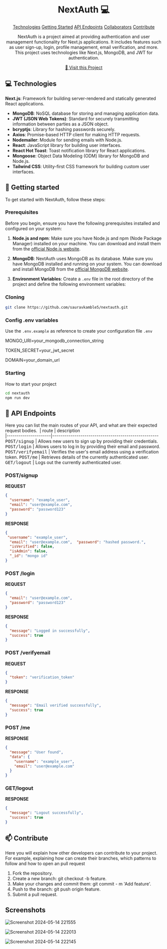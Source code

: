                      
<h1 align="center" style="font-weight: bold;">NextAuth 💻</h1>

<p align="center">
<a href="#tech">Technologies</a>
<a href="#started">Getting Started</a>
<a href="#routes">API Endpoints</a>
<a href="#colab">Collaborators</a>
<a href="#contribute">Contribute</a> 
</p>


<p align="center">NextAuth is a project aimed at providing authentication and user management functionality for Next.js applications. It includes features such as user sign-up, login, profile management, email verification, and more. This project uses technologies like Next.js, MongoDB, and JWT for authentication.</p>


<p align="center">
<a href="https://nextauth-swart-six.vercel.app/signup">📱 Visit this Project</a>
</p>
 
<h2 id="technologies">💻 Technologies</h2>

 **Next.js**: Framework for building server-rendered and statically generated React applications.
- **MongoDB**: NoSQL database for storing and managing application data.
- **JWT (JSON Web Tokens)**: Standard for securely transmitting information between parties as a JSON object.
- **bcryptjs**: Library for hashing passwords securely.
- **Axios**: Promise-based HTTP client for making HTTP requests.
- **Nodemailer**: Module for sending emails with Node.js.
- **React**: JavaScript library for building user interfaces.
- **React Hot Toast**: Toast notification library for React applications.
- **Mongoose**: Object Data Modeling (ODM) library for MongoDB and Node.js.
- **Tailwind CSS**: Utility-first CSS framework for building custom user interfaces.
 
<h2 id="started">🚀 Getting started</h2>

To get started with NextAuth, follow these steps:

 
<h3>Prerequisites</h3>

Before you begin, ensure you have the following prerequisites installed and configured on your system:

1. **Node.js and npm**: Make sure you have Node.js and npm (Node Package Manager) installed on your machine. You can download and install them from the [official Node.js website](https://nodejs.org/).

2. **MongoDB**: NextAuth uses MongoDB as its database. Make sure you have MongoDB installed and running on your system. You can download and install MongoDB from the [official MongoDB website](https://www.mongodb.com/).

3. **Environment Variables**: Create a `.env` file in the root directory of the project and define the following environment variables:

 
<h3>Cloning</h3>


```bash
git clone https://github.com/sauravkamble5/nextauth.git
```
 
<h3>Config .env variables</h2>

Use the `.env.example` as reference to create your configuration file `.env`

MONGO_URI=your_mongodb_connection_string

TOKEN_SECRET=your_jwt_secret 

DOMAIN=your_domain_url
 
<h3>Starting</h3>

How to start your project

```bash
cd nextauth
npm run dev
```
 
<h2 id="routes">📍 API Endpoints</h2>

Here you can list the main routes of your API, and what are their expected request bodies.
​
| route               | description                                          
|----------------------|-----------------------------------------------------
<kbd>POST/signup</kbd>   |   Allows new users to sign up by providing their credentials.
<kbd>POST/login</kbd>     |  Allows users to log in by providing their email and password.
 <kbd>POST/verifyemail</kbd>     |  Verifies the user's email address using a verification token.
 <kbd>POST/me</kbd>   |   Retrieves details of the currently authenticated user.
 <kbd>GET/logout</kbd>     |  Logs out the currently authenticated user.

<h3 id="get-auth-detail">POST/signup</h3>

**REQUEST**
```json
{
  "username": "example_user",
  "email": "user@example.com",
  "password": "password123"
}
```

**RESPONSE**
```json
{
 "username": "example_user",
  "email": "user@example.com",  "password": "hashed password.",
  "isVerified": false,
  "isAdmin": false,
  "_id": "mongo id"
}

```

<h3 id="post-auth-detail">POST /login</h3>

**REQUEST**
```json
{
  "email": "user@example.com",
  "password": "password123"
}
```

**RESPONSE**
```json
{
  "message": "Logged in successfully",
  "success": true
}
```
<h3 id="post-auth-detail">POST /verifyemail</h3>

**REQUEST**
```json
{
  "token": "verification_token"
}
```

**RESPONSE**
```json
{
  "message": "Email verified successfully",
  "success": true
}
```
<h3 id="post-auth-detail">POST /me</h3>


**RESPONSE**
```json
{
  "message": "User found",
  "data": {
    "username": "example_user",
    "email": "user@example.com"
  }
}
```
<h3 id="post-auth-detail">GET/logout</h3>


**RESPONSE**
```json
{
  "message": "Logout successfully",
  "success": true
}
```
 
<h2 id="contribute">📫 Contribute</h2>

Here you will explain how other developers can contribute to your project. For example, explaining how can create their branches, which patterns to follow and how to open an pull request 

1.  Fork the repository.
2. Create a new branch: git checkout -b feature.
3. Make your changes and commit them: git commit - 
     m 'Add feature'.
4. Push to the branch: git push origin feature.
5. Submit a pull request.

<h2 id="contribute"> Screenshots</h2>

![Screenshot 2024-05-14 221555](https://github.com/sauravkamble5/nextauth/assets/99634720/9c1902f3-9803-4894-bf52-577f9cea580d)

![Screenshot 2024-05-14 222013](https://github.com/sauravkamble5/nextauth/assets/99634720/75a32e41-30f4-4813-99a7-b86ba07fe088)

![Screenshot 2024-05-14 222145](https://github.com/sauravkamble5/nextauth/assets/99634720/edaede6b-d95c-4914-88de-4879846fd8a9)


